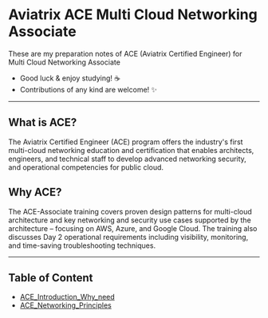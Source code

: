 # Aviatrix ACE Multi Cloud Networking Associate 
These are my preparation notes of ACE (Aviatrix Certified Engineer) for Multi Cloud Networking Associate

- Good luck & enjoy studying! :coffee: 
- Contributions of any kind are welcome! :sparkles:


---------------------------------------------------------------------------------------------------------------------------------------------------

## What is ACE? 
The Aviatrix Certified Engineer (ACE) program offers the industry's first multi-cloud networking education and certification that enables architects, engineers, and technical staff to develop advanced networking security, and operational competencies for public cloud.

## Why ACE?
The ACE-Associate training covers proven design patterns for multi-cloud architecture and key networking and security use cases supported by the architecture – focusing on AWS, Azure, and Google Cloud. The training also discusses Day 2 operational requirements including visibility, monitoring, and time-saving troubleshooting techniques.
</br>

-------------------------------------------------------------------------------------------
## **Table of Content**

- [ACE_Introduction_Why_need](https://github.com/engineerbaz/Aviatrix_MultiCloudNetworking/blob/main/0_ACE_Introduction_Why_need.md)
- [ACE_Networking_Principles](https://github.com/engineerbaz/Aviatrix_MultiCloudNetworking/blob/main/1_ACE_Networking_Principles.md)

 


